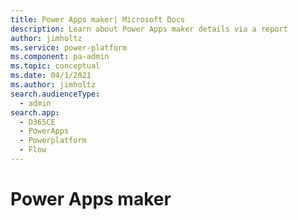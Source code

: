 ```yaml
---
title: Power Apps maker| Microsoft Docs
description: Learn about Power Apps maker details via a report
author: jimholtz
ms.service: power-platform
ms.component: pa-admin
ms.topic: conceptual
ms.date: 04/1/2021
ms.author: jimholtz
search.audienceType: 
  - admin
search.app:
  - D365CE
  - PowerApps
  - Powerplatform
  - Flow
---
```


# Power Apps maker